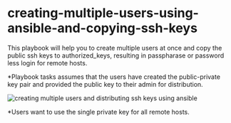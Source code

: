 # creating-multiple-users-using-ansible-and-copying-ssh-keys
This playbook will help you to create multiple users at once and copy the public ssh keys to authorized_keys, resulting in passpharase or password less login for remote hosts. 

*Playbook tasks assumes that the users have created the public-private key pair and provided the public key to their admin for distribution.

![creating multiple users and distributing ssh keys using ansible](https://raw.githubusercontent.com/rulebreaker4/creating-multiple-users-using-ansible-and-copying-ssh-keys/master/distributessh%20keys.png)

*Users want to use the single private key for all remote hosts.

